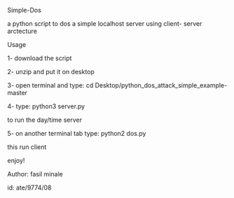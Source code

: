 Simple-Dos

a python script to dos a simple localhost server using client- server arctecture

Usage

1- download the script

2- unzip and put it on desktop

3- open terminal and type: cd Desktop/python_dos_attack_simple_example-master

4- type: python3 server.py

   to run the day/time server

5- on another terminal tab type: python2 dos.py

   this run client


enjoy!


Author: fasil minale

id: ate/9774/08





